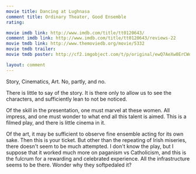 ```yaml
---
movie title: Dancing at Lughnasa
comment title: Ordinary Theater, Good Ensemble
rating: 

movie imdb link: http://www.imdb.com/title/tt0120643/
comment imdb link: http://www.imdb.com/title/tt0120643/reviews-22
movie tmdb link: http://www.themoviedb.org/movie/5332
movie tmdb trailer: 
movie tmdb poster: http://cf2.imgobject.com/t/p/original/ewQ7AeXw0ErCWqvRBxX5wHAnFPl.jpg

layout: comment
---
```


Story, Cinematics, Art. No, partly, and no.

There is little to say of the story. It is there only to allow us to see the characters, and sufficiently lean to not be noticed.

Of the skill in the presentation, one must marvel at these women. All impress, and one must wonder to what end all this talent is aimed. This is a filmed play, and there is little cinema in it.

Of the art, it may be sufficient to observe fine ensemble acting for its own sake. Then this is your ticket. But other than the repeating of Irish miseries, there doesn't seem to be much attempted. I don't know the play, but I suppose that it worked much more on paganism vs Catholicism, and this is the fulcrum for a rewarding and celebrated experience. All the infrastructure seems to be there. Wonder why they softpedaled it?